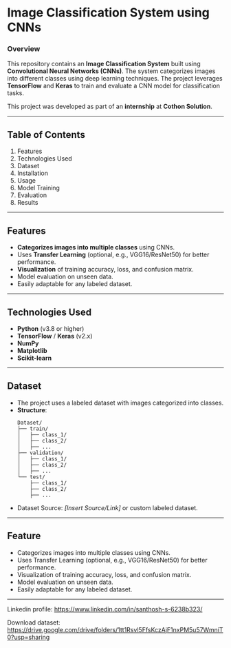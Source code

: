
# **Image Classification System using CNNs**

### **Overview**
This repository contains an **Image Classification System** built using **Convolutional Neural Networks (CNNs)**. The system categorizes images into different classes using deep learning techniques. The project leverages **TensorFlow** and **Keras** to train and evaluate a CNN model for classification tasks.

This project was developed as part of an **internship** at **Cothon Solution**.

---

## **Table of Contents**
1. Features 
2. Technologies Used  
3. Dataset  
4. Installation 
5. Usage  
6. Model Training  
7. Evaluation 
8. Results

	

---

## **Features**
- **Categorizes images into multiple classes** using CNNs.  
- Uses **Transfer Learning** (optional, e.g., VGG16/ResNet50) for better performance.  
- **Visualization** of training accuracy, loss, and confusion matrix.  
- Model evaluation on unseen data.  
- Easily adaptable for any labeled dataset.  

---

## **Technologies Used**
- **Python** (v3.8 or higher)  
- **TensorFlow** / **Keras** (v2.x)  
- **NumPy**  
- **Matplotlib**  
- **Scikit-learn**  

---

## **Dataset**
- The project uses a labeled dataset with images categorized into classes.  
- **Structure**:  
    ```
    Dataset/
    ├── train/
    │   ├── class_1/
    │   ├── class_2/
    │   ├── ...
    ├── validation/
    │   ├── class_1/
    │   ├── class_2/
    │   ├── ...
    └── test/
        ├── class_1/
        ├── class_2/
        ├── ...
    ```  
- Dataset Source: *[Insert Source/Link]* or custom labeled dataset.  

---



## **Feature**

- Categorizes images into multiple classes using CNNs.
- Uses Transfer Learning (optional, e.g., VGG16/ResNet50) for better performance.
- Visualization of training accuracy, loss, and confusion matrix.
- Model evaluation on unseen data.
- Easily adaptable for any labeled dataset.

---


Linkedin profile: https://www.linkedin.com/in/santhosh-s-6238b323/

Download dataset:
           https://drive.google.com/drive/folders/1tt1Rsvl5FfsKczAjF1nxPM5u57WmniT0?usp=sharing
